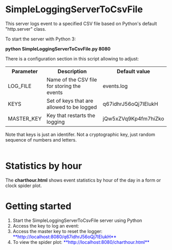 # SimpleLoggingServerToCsvFile

This server logs event to a specified CSV file based on Python's default "http.server" class.

To start the server with Python 3:

<b>python SimpleLoggingServerToCsvFile.py 8080 </b>

There is a configuration section in this script allowing to adjust:

<table>
<tr><th>Parameter</th><th>Description</th><th>Default value</th?</tr>
<tr><td>LOG_FILE</td><td>Name of the CSV file for storing the events</td><td>events.log</td></tr>
<tr><td>KEYS</td><td>Set of keys that are allowed to be logged</td><td>q67idhrJ56oQj7IElukH</td></tr>
<tr><td>MASTER_KEY</td><td>Key that restarts the logging</td><td>jQw5xZVq9Kp4fm7hiZko</td></tr>
</table>


Note that keys is just an identifer. Not a cryptographic key, just random sequence of numbers and letters. <br><br>

<b>Statistics by hour</b><br>
======
The <b>charthour.html</b> shows event statistics by hour of the day in a form or clock spider plot.

<b>Getting started</b><br>
======
<ol>
<li>Start the SimpleLoggingServerToCsvFile server using Python</li>
<li>Access the key to log an event: <http://localhost:8080/jQw5xZVq9Kp4fm7hiZko></li>
<li>Access the master key to reset the logger:   <span style="color:blue">**http://localhost:8080/q67idhrJ56oQj7IElukH**</span></li>
<li>To view the spider plot:   <span style="color:blue">**http://localhost:8080/charthour.html**</span></li>
</ol>
 